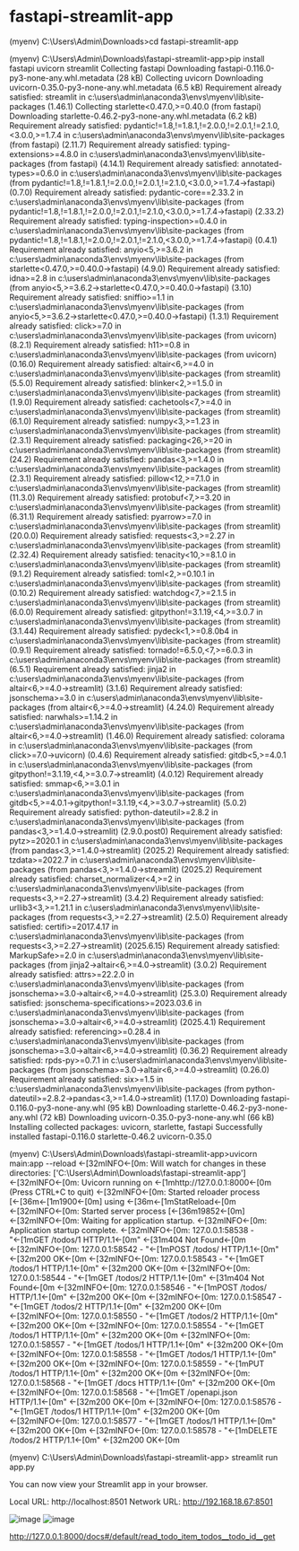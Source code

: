 # fastapi-streamlit-app

(myenv) C:\Users\Admin\Downloads>cd fastapi-streamlit-app

(myenv) C:\Users\Admin\Downloads\fastapi-streamlit-app>pip install fastapi uvicorn streamlit
Collecting fastapi
  Downloading fastapi-0.116.0-py3-none-any.whl.metadata (28 kB)
Collecting uvicorn
  Downloading uvicorn-0.35.0-py3-none-any.whl.metadata (6.5 kB)
Requirement already satisfied: streamlit in c:\users\admin\anaconda3\envs\myenv\lib\site-packages (1.46.1)
Collecting starlette<0.47.0,>=0.40.0 (from fastapi)
  Downloading starlette-0.46.2-py3-none-any.whl.metadata (6.2 kB)
Requirement already satisfied: pydantic!=1.8,!=1.8.1,!=2.0.0,!=2.0.1,!=2.1.0,<3.0.0,>=1.7.4 in c:\users\admin\anaconda3\envs\myenv\lib\site-packages (from fastapi) (2.11.7)
Requirement already satisfied: typing-extensions>=4.8.0 in c:\users\admin\anaconda3\envs\myenv\lib\site-packages (from fastapi) (4.14.1)
Requirement already satisfied: annotated-types>=0.6.0 in c:\users\admin\anaconda3\envs\myenv\lib\site-packages (from pydantic!=1.8,!=1.8.1,!=2.0.0,!=2.0.1,!=2.1.0,<3.0.0,>=1.7.4->fastapi) (0.7.0)
Requirement already satisfied: pydantic-core==2.33.2 in c:\users\admin\anaconda3\envs\myenv\lib\site-packages (from pydantic!=1.8,!=1.8.1,!=2.0.0,!=2.0.1,!=2.1.0,<3.0.0,>=1.7.4->fastapi) (2.33.2)
Requirement already satisfied: typing-inspection>=0.4.0 in c:\users\admin\anaconda3\envs\myenv\lib\site-packages (from pydantic!=1.8,!=1.8.1,!=2.0.0,!=2.0.1,!=2.1.0,<3.0.0,>=1.7.4->fastapi) (0.4.1)
Requirement already satisfied: anyio<5,>=3.6.2 in c:\users\admin\anaconda3\envs\myenv\lib\site-packages (from starlette<0.47.0,>=0.40.0->fastapi) (4.9.0)
Requirement already satisfied: idna>=2.8 in c:\users\admin\anaconda3\envs\myenv\lib\site-packages (from anyio<5,>=3.6.2->starlette<0.47.0,>=0.40.0->fastapi) (3.10)
Requirement already satisfied: sniffio>=1.1 in c:\users\admin\anaconda3\envs\myenv\lib\site-packages (from anyio<5,>=3.6.2->starlette<0.47.0,>=0.40.0->fastapi) (1.3.1)
Requirement already satisfied: click>=7.0 in c:\users\admin\anaconda3\envs\myenv\lib\site-packages (from uvicorn) (8.2.1)
Requirement already satisfied: h11>=0.8 in c:\users\admin\anaconda3\envs\myenv\lib\site-packages (from uvicorn) (0.16.0)
Requirement already satisfied: altair<6,>=4.0 in c:\users\admin\anaconda3\envs\myenv\lib\site-packages (from streamlit) (5.5.0)
Requirement already satisfied: blinker<2,>=1.5.0 in c:\users\admin\anaconda3\envs\myenv\lib\site-packages (from streamlit) (1.9.0)
Requirement already satisfied: cachetools<7,>=4.0 in c:\users\admin\anaconda3\envs\myenv\lib\site-packages (from streamlit) (6.1.0)
Requirement already satisfied: numpy<3,>=1.23 in c:\users\admin\anaconda3\envs\myenv\lib\site-packages (from streamlit) (2.3.1)
Requirement already satisfied: packaging<26,>=20 in c:\users\admin\anaconda3\envs\myenv\lib\site-packages (from streamlit) (24.2)
Requirement already satisfied: pandas<3,>=1.4.0 in c:\users\admin\anaconda3\envs\myenv\lib\site-packages (from streamlit) (2.3.1)
Requirement already satisfied: pillow<12,>=7.1.0 in c:\users\admin\anaconda3\envs\myenv\lib\site-packages (from streamlit) (11.3.0)
Requirement already satisfied: protobuf<7,>=3.20 in c:\users\admin\anaconda3\envs\myenv\lib\site-packages (from streamlit) (6.31.1)
Requirement already satisfied: pyarrow>=7.0 in c:\users\admin\anaconda3\envs\myenv\lib\site-packages (from streamlit) (20.0.0)
Requirement already satisfied: requests<3,>=2.27 in c:\users\admin\anaconda3\envs\myenv\lib\site-packages (from streamlit) (2.32.4)
Requirement already satisfied: tenacity<10,>=8.1.0 in c:\users\admin\anaconda3\envs\myenv\lib\site-packages (from streamlit) (9.1.2)
Requirement already satisfied: toml<2,>=0.10.1 in c:\users\admin\anaconda3\envs\myenv\lib\site-packages (from streamlit) (0.10.2)
Requirement already satisfied: watchdog<7,>=2.1.5 in c:\users\admin\anaconda3\envs\myenv\lib\site-packages (from streamlit) (6.0.0)
Requirement already satisfied: gitpython!=3.1.19,<4,>=3.0.7 in c:\users\admin\anaconda3\envs\myenv\lib\site-packages (from streamlit) (3.1.44)
Requirement already satisfied: pydeck<1,>=0.8.0b4 in c:\users\admin\anaconda3\envs\myenv\lib\site-packages (from streamlit) (0.9.1)
Requirement already satisfied: tornado!=6.5.0,<7,>=6.0.3 in c:\users\admin\anaconda3\envs\myenv\lib\site-packages (from streamlit) (6.5.1)
Requirement already satisfied: jinja2 in c:\users\admin\anaconda3\envs\myenv\lib\site-packages (from altair<6,>=4.0->streamlit) (3.1.6)
Requirement already satisfied: jsonschema>=3.0 in c:\users\admin\anaconda3\envs\myenv\lib\site-packages (from altair<6,>=4.0->streamlit) (4.24.0)
Requirement already satisfied: narwhals>=1.14.2 in c:\users\admin\anaconda3\envs\myenv\lib\site-packages (from altair<6,>=4.0->streamlit) (1.46.0)
Requirement already satisfied: colorama in c:\users\admin\anaconda3\envs\myenv\lib\site-packages (from click>=7.0->uvicorn) (0.4.6)
Requirement already satisfied: gitdb<5,>=4.0.1 in c:\users\admin\anaconda3\envs\myenv\lib\site-packages (from gitpython!=3.1.19,<4,>=3.0.7->streamlit) (4.0.12)
Requirement already satisfied: smmap<6,>=3.0.1 in c:\users\admin\anaconda3\envs\myenv\lib\site-packages (from gitdb<5,>=4.0.1->gitpython!=3.1.19,<4,>=3.0.7->streamlit) (5.0.2)
Requirement already satisfied: python-dateutil>=2.8.2 in c:\users\admin\anaconda3\envs\myenv\lib\site-packages (from pandas<3,>=1.4.0->streamlit) (2.9.0.post0)
Requirement already satisfied: pytz>=2020.1 in c:\users\admin\anaconda3\envs\myenv\lib\site-packages (from pandas<3,>=1.4.0->streamlit) (2025.2)
Requirement already satisfied: tzdata>=2022.7 in c:\users\admin\anaconda3\envs\myenv\lib\site-packages (from pandas<3,>=1.4.0->streamlit) (2025.2)
Requirement already satisfied: charset_normalizer<4,>=2 in c:\users\admin\anaconda3\envs\myenv\lib\site-packages (from requests<3,>=2.27->streamlit) (3.4.2)
Requirement already satisfied: urllib3<3,>=1.21.1 in c:\users\admin\anaconda3\envs\myenv\lib\site-packages (from requests<3,>=2.27->streamlit) (2.5.0)
Requirement already satisfied: certifi>=2017.4.17 in c:\users\admin\anaconda3\envs\myenv\lib\site-packages (from requests<3,>=2.27->streamlit) (2025.6.15)
Requirement already satisfied: MarkupSafe>=2.0 in c:\users\admin\anaconda3\envs\myenv\lib\site-packages (from jinja2->altair<6,>=4.0->streamlit) (3.0.2)
Requirement already satisfied: attrs>=22.2.0 in c:\users\admin\anaconda3\envs\myenv\lib\site-packages (from jsonschema>=3.0->altair<6,>=4.0->streamlit) (25.3.0)
Requirement already satisfied: jsonschema-specifications>=2023.03.6 in c:\users\admin\anaconda3\envs\myenv\lib\site-packages (from jsonschema>=3.0->altair<6,>=4.0->streamlit) (2025.4.1)
Requirement already satisfied: referencing>=0.28.4 in c:\users\admin\anaconda3\envs\myenv\lib\site-packages (from jsonschema>=3.0->altair<6,>=4.0->streamlit) (0.36.2)
Requirement already satisfied: rpds-py>=0.7.1 in c:\users\admin\anaconda3\envs\myenv\lib\site-packages (from jsonschema>=3.0->altair<6,>=4.0->streamlit) (0.26.0)
Requirement already satisfied: six>=1.5 in c:\users\admin\anaconda3\envs\myenv\lib\site-packages (from python-dateutil>=2.8.2->pandas<3,>=1.4.0->streamlit) (1.17.0)
Downloading fastapi-0.116.0-py3-none-any.whl (95 kB)
Downloading starlette-0.46.2-py3-none-any.whl (72 kB)
Downloading uvicorn-0.35.0-py3-none-any.whl (66 kB)
Installing collected packages: uvicorn, starlette, fastapi
Successfully installed fastapi-0.116.0 starlette-0.46.2 uvicorn-0.35.0


(myenv) C:\Users\Admin\Downloads\fastapi-streamlit-app>uvicorn main:app --reload
←[32mINFO←[0m:     Will watch for changes in these directories: ['C:\\Users\\Admin\\Downloads\\fastapi-streamlit-app']
←[32mINFO←[0m:     Uvicorn running on ←[1mhttp://127.0.0.1:8000←[0m (Press CTRL+C to quit)
←[32mINFO←[0m:     Started reloader process [←[36m←[1m1900←[0m] using ←[36m←[1mStatReload←[0m
←[32mINFO←[0m:     Started server process [←[36m19852←[0m]
←[32mINFO←[0m:     Waiting for application startup.
←[32mINFO←[0m:     Application startup complete.
←[32mINFO←[0m:     127.0.0.1:58538 - "←[1mGET /todos/1 HTTP/1.1←[0m" ←[31m404 Not Found←[0m
←[32mINFO←[0m:     127.0.0.1:58542 - "←[1mPOST /todos/ HTTP/1.1←[0m" ←[32m200 OK←[0m
←[32mINFO←[0m:     127.0.0.1:58543 - "←[1mGET /todos/1 HTTP/1.1←[0m" ←[32m200 OK←[0m
←[32mINFO←[0m:     127.0.0.1:58544 - "←[1mGET /todos/2 HTTP/1.1←[0m" ←[31m404 Not Found←[0m
←[32mINFO←[0m:     127.0.0.1:58546 - "←[1mPOST /todos/ HTTP/1.1←[0m" ←[32m200 OK←[0m
←[32mINFO←[0m:     127.0.0.1:58547 - "←[1mGET /todos/2 HTTP/1.1←[0m" ←[32m200 OK←[0m
←[32mINFO←[0m:     127.0.0.1:58550 - "←[1mGET /todos/2 HTTP/1.1←[0m" ←[32m200 OK←[0m
←[32mINFO←[0m:     127.0.0.1:58554 - "←[1mGET /todos/1 HTTP/1.1←[0m" ←[32m200 OK←[0m
←[32mINFO←[0m:     127.0.0.1:58557 - "←[1mGET /todos/1 HTTP/1.1←[0m" ←[32m200 OK←[0m
←[32mINFO←[0m:     127.0.0.1:58558 - "←[1mGET /todos/1 HTTP/1.1←[0m" ←[32m200 OK←[0m
←[32mINFO←[0m:     127.0.0.1:58559 - "←[1mPUT /todos/1 HTTP/1.1←[0m" ←[32m200 OK←[0m
←[32mINFO←[0m:     127.0.0.1:58568 - "←[1mGET /docs HTTP/1.1←[0m" ←[32m200 OK←[0m
←[32mINFO←[0m:     127.0.0.1:58568 - "←[1mGET /openapi.json HTTP/1.1←[0m" ←[32m200 OK←[0m
←[32mINFO←[0m:     127.0.0.1:58576 - "←[1mGET /todos/1 HTTP/1.1←[0m" ←[32m200 OK←[0m
←[32mINFO←[0m:     127.0.0.1:58577 - "←[1mGET /todos/1 HTTP/1.1←[0m" ←[32m200 OK←[0m
←[32mINFO←[0m:     127.0.0.1:58578 - "←[1mDELETE /todos/2 HTTP/1.1←[0m" ←[32m200 OK←[0m



(myenv) C:\Users\Admin\Downloads\fastapi-streamlit-app>  streamlit run app.py

  You can now view your Streamlit app in your browser.

  Local URL: http://localhost:8501
  Network URL: http://192.168.18.67:8501


![image](https://github.com/user-attachments/assets/dd35289b-26a9-4075-9084-d1d3348a33c2)
![image](https://github.com/user-attachments/assets/0d9e14fa-ef74-477b-ab41-846e187e2b3d)

http://127.0.0.1:8000/docs#/default/read_todo_item_todos__todo_id__get



